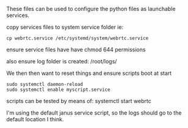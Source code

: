 These files can be used to configure the python files as launchable services.

copy services files to system service folder
ie:
```
cp webrtc.service /etc/systemd/system/webrtc.service
```
ensure service files have have chmod 644 permissions

also ensure log folder is created: /root/logs/

We then then want to reset things and ensure scripts boot at start
```
sudo systemctl daemon-reload
sudo systemctl enable myscript.service
```
scripts can be tested by means of: systemctl start webrtc

I'm using the default janus service script, so the logs should go to the default location I think.
